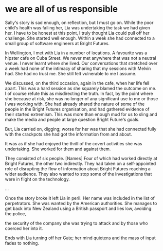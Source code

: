 
# we are all of us responsible

Sally's story is sad enough, on reflection, but I must go on. While the poor child's health was failing her, Lia was undertaking the task we had given her. I have to be honest at this point, I truly thought Lia could pull off her challenge. She started well enough. Within a week she had connected to a small group of software engineers at Bright Futures.

In Wellington, I met with Lia in a number of locations. A favourite was a hipster cafe on Cuba Street. We never met anywhere that was not a neutral venue. I never learnt where she lived. Our conversations that stretched over a week had none of the intimacy of sharing that my sessions with Melvin had. She had no trust me. She still felt vulnerable to me I assume.

We discussed, on the third occasion, again in the cafe, when her life fell apart. This was a hard session as she squarely blamed the outcome on me. I of course refute this as misdirecting the truth. In fact, by the point where she because at risk, she was no longer of any significant use to me or those I was working with. She had already shared the nature of some of the people in the Bright Futures organisation, and had gathered evidence of their started extremism. This was more than enough mud for us to sling and make the media and people at large question Bright Future's goals.

But, Lia carried on, digging; worse for her was that she had connected fully with the crackpots she had got the information from and about.

It was as if she had enjoyed the thrill of the covert activities she was undertaking. She worked for them and against them.

They consisted of six people. [Names] Four of which had worked directly at Bright Futures, the other two indirectly. They had taken on a self-appointed role of disrupting the flow of information about Bright Futures reaching a wider audience. They also wanted to stop some of the investigations that were in flight on the technology.

...

Once the story broke it left Lia in peril. Her name was included in the list of perpetrators. She was wanted by the American authorities. She manages to get back into New Zealand using a British passport and lies low, avoiding the police,

the security of the company she was trying to attack and by those who coerced her into it.

Ends with Lia turning off her Gate; her mind quietens and the mass of input fades to nothing.

